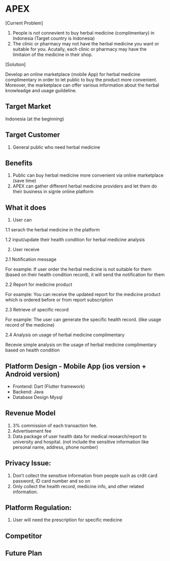 # APEX

[Current Problem]
1. People is not connevient to buy herbal medicine (complimentary) in Indonesia (Target country is Indonesia)
2. The clinic or pharmacy may not have the herbal medicine you want or suitable for you. Acutally, 
each clinic or pharmacy may have the limitaion of the medicine in their shop.
 
[Solution]

Develop an online marketplace (mobile App) for herbal medicine complimentary in order to let public to buy the product more convenient.
Moreover, the marketplace can offer various information about the herbal knowleadge and usage guildeline.
 
## Target Market
Indonesia (at the beginning)

## Target Customer
1. General public who need herbal medicine

## Benefits
1. Public can buy herbal medicine more convenient via online marketplace (save time)
2. APEX can gather different herbal medicine providers and let them do their business in signle online platform 
 
## What it does
1. User can 

1.1 serach the herbal medicine in the platform 

1.2 input/update their health condition for herbal medicine analysis

 
2. User receive

2.1 Notification message

For example:
If user order the herbal medicine is not suitable for them (based on their health condition record), it will send the notification for them 
 
2.2 Report for medicine product

For example:
You can receive the updated report for the medicine product which is ordered before or from report subscription 
 
2.3 Retrieve of specific record

For example:
The user can generate the specific health record. (like usage record of the medicine) 

2.4 Analysis on usage of herbal medicine complimentary 

Recevie simple analysis on the usage of herbal medicine complimentary based on health condition

## Platform Design - Mobile App (ios version + Android version)
* Frontend: Dart (Flutter framework)
* Backend: Java
* Database Design Mysql

## Revenue Model
1. 3% commission of each transaction fee.
2. Advertisement fee
3. Data package of user health data for medical research/report to university and hospital. (not include the sensitive information like personal name, address, phone number)

## Privacy Issue:
1. Don’t collect the sensitive information from people such as crdit card password, ID card number and so on
2. Only collect the health record, medicine info, and other related information.

## Platform Regulation:
1. User will need the prescription for specific medicine

## Competitor

## Future Plan




